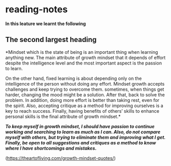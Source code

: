 # reading-notes
**In this leature we learnt the following** 

## The second largest heading

*Mindset which is the state of being is an important thing when learning anything new. The main attribute of growth mindset that it depends of effort despite the intelligence level and the most important aspect is the passion to learn. 

On the other hand, fixed learning is about depending only on the intelligence of the person without doing any effort. Mindset growth accepts challenges and keep trying to overcome them. sometimes, when things get harder, changing the mood might be a solution. After that, back to solve the problem. In addition, doing more effort is better than taking rest, even for the spirit.  Also, accepting critique as a method for improving ourselves is a key to reach success. Finally, having benefits of others’ skills to enhance personal skills is the final attribute of growth mindset.*

***To keep myself in growth mindset, I should have passion to continue working and searching to learn as much as I can. Also, do not compare myself with others, but trying to eliminate them and improving what I get. Finally, be open to all suggestions and critiques as a method to know where I have shortcomings and mistakes.***



(https://theartofliving.com/growth-mindset-quotes/)





